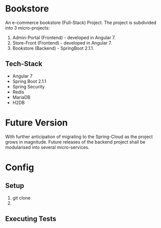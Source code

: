 # Bookstore
An e-commerce bookstore (Full-Stack) Project. 
The project is subdivided into 3 micro-projects:
1. Admin-Portal (Frontend) - developed in Angular 7.
2. Store-Front (Frontend) - developed in Angular 7.
3. Bookstore (Backend) - SpringBoot 2.1.1.

## Tech-Stack
- Angular 7
- Spring Boot 2.1.1
- Spring Security
- Redis
- MariaDB
- H2DB

# Future Version
With further anticipation of migrating to the Spring-Cloud as the project grows in magnitude. Future releases of the backend project shall be modularised into several micro-services.

# Config
## Setup
1. git clone <project-url>
2. 

## Executing Tests

